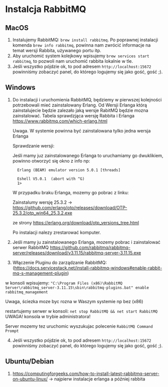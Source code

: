 # Instalcja RabbitMQ

## MacOS

1. Instalujemy RabbitMQ: `brew install rabbitmq`. Po poprawnej instalacji komenda `brew info rabbitmq`, powinna nam zwrócić informacje na temat wersji Rabbita, używanego portu itp.
2. Aby uruchomić system kolejkowy wpisujemy `brew services start  rabbitmq`, to pozwoli nam uruchomić rabbita lokalnie w tle.
3. Jeśli wszystko pójdzie ok, to pod adresem `http://localhost:15672` powinniśmy zobaczyć panel, do którego logujemy się jako gość, gość ;).

## Windows

1. Do instalacji i uruchomienia RabbitMQ, będziemy w pierwszej kolejności potrzebowali mieć zainstalowany Erlang.
    Od Wersji Erlanga którą zainstalujecie będzie zalezało jaką wersje RabitMQ będzie mozna zainstalować. 
    Tabela sprawdzjąca wersję Rabbita i Erlanga https://www.rabbitmq.com/which-erlang.html

    Uwaga. W systemie powinna być zainstalowana tylko jedna wersja Erlanga

    Sprawdzanie wersji:

    Jeśli mamy juz zainstalowanego Erlanga to uruchamiamy go dwuklikiem, powinno otworzyć się okno z info np:

    ```
      Erlang (BEAM) emulator version 5.0.1 [threads]

      Eshell V5.0.1  (abort with ^G)
      1>
    ```

    W przypadku braku Erlanga, mozemy go pobrac z linku:

    Zainstalumy wersję 25.3.2 -> https://github.com/erlang/otp/releases/download/OTP-25.3.2/otp_win64_25.3.2.exe

    ze strony https://erlang.org/download/otp_versions_tree.html

    Po instalacji nalezy zrestarować komputer.
2. Jeśli mamy ju zainstalowanego Erlanga, mozemy pobrac i zainstalować serwer RabbitMQ https://github.com/rabbitmq/rabbitmq-server/releases/download/v3.11.15/rabbitmq-server-3.11.15.exe
3. Włączenie Pluginu do zarządzanie RabbitMQ: (https://docs.servicestack.net/install-rabbitmq-windows#enable-rabbit-mq-s-management-plugin)

  w konsoli wpisujemy: 
  `"C:\Program Files (x86)\RabbitMQ Server\rabbitmq_server-3.11.15\sbin\rabbitmq-plugins.bat" enable rabbitmq_management`

  Uwaga, ściezka moze byc rozna w Waszym systemie np bez (x86)

  restartujemy serwer w konsoli: `net stop RabbitMQ && net start RabbitMQ` UWAGA! konsola w trybie administratora!

  Server mozemy tez uruchomic wyszukujac polecenie `RabbitMQ Command Prompt`

4. Jeśli wszystko pójdzie ok, to pod adresem `http://localhost:15672` powinniśmy zobaczyć panel, do którego logujemy się jako gość, gość ;).


## Ubuntu/Debian

1. https://computingforgeeks.com/how-to-install-latest-rabbitmq-server-on-ubuntu-linux/ -> najpierw instalacje erlanga a później rabbita



